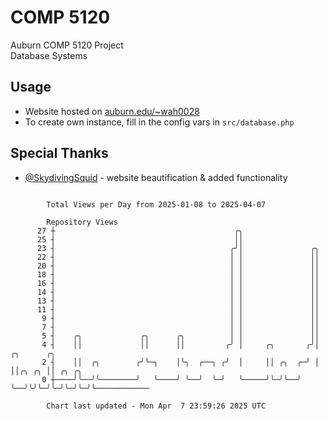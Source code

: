 # COMP 5120
Auburn COMP 5120 Project  
Database Systems

## Usage
- Website hosted on [auburn.edu/~wah0028](https://webhome.auburn.edu/~wah0028/)
- To create own instance, fill in the config vars in `src/database.php`

## Special Thanks
- [@SkydivingSquid](https://github.com/SkydivingSquid) - website beautification & added functionality

```

        Total Views per Day from 2025-01-08 to 2025-04-07

        Repository Views
      27 ┼                                        ╭╮
      25 ┤                                        ││
      23 ┤                                       ╭╯│               ╭╮
      22 ┤                                       │ │               ││
      20 ┤                                       │ │               ││
      18 ┤                                       │ │               ││
      16 ┤                                       │ │               ││
      14 ┤                                       │ │               ││
      13 ┤                                       │ │               ││
      11 ┤                                       │ │               ││
       9 ┤                                       │ │               ││
       7 ┤                                       │ │               ││
       5 ┤    ╭╮             ╭╮      ╭╮          │ │               ││
       4 ┤    ││             ││      ││         ╭╯ │     ╭╮       ╭╯│  ╭╮      ╭╮
       2 ┤    ││  ╭╮        ╭╯╰─╮    │╰╮  ╭──╮ ╭╯  │     ││ ╭╮  ╭─╯ │  ││╭╮ ╭╮ ││ ╭╮ ╭╮
       0 ┼────╯╰──╯╰────────╯   ╰────╯ ╰──╯  ╰─╯   ╰─────╯╰─╯╰──╯   ╰──╯╰╯╰─╯╰─╯╰─╯╰─╯╰────────────

        Chart last updated - Mon Apr  7 23:59:26 2025 UTC
        
```

